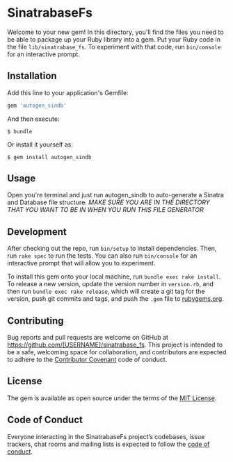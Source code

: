 # SinatrabaseFs

Welcome to your new gem! In this directory, you'll find the files you need to be able to package up your Ruby library into a gem. Put your Ruby code in the file `lib/sinatrabase_fs`. To experiment with that code, run `bin/console` for an interactive prompt.

## Installation

Add this line to your application's Gemfile:

```ruby
gem 'autogen_sindb'
```

And then execute:

    $ bundle

Or install it yourself as:

    $ gem install autogen_sindb

## Usage

Open you're terminal and just run autogen_sindb to auto-generate a Sinatra and Database file structure. 
*MAKE SURE YOU ARE IN THE DIRECTORY THAT YOU WANT TO BE IN WHEN YOU RUN THIS FILE GENERATOR*

## Development

After checking out the repo, run `bin/setup` to install dependencies. Then, run `rake spec` to run the tests. You can also run `bin/console` for an interactive prompt that will allow you to experiment.

To install this gem onto your local machine, run `bundle exec rake install`. To release a new version, update the version number in `version.rb`, and then run `bundle exec rake release`, which will create a git tag for the version, push git commits and tags, and push the `.gem` file to [rubygems.org](https://rubygems.org).

## Contributing

Bug reports and pull requests are welcome on GitHub at https://github.com/[USERNAME]/sinatrabase_fs. This project is intended to be a safe, welcoming space for collaboration, and contributors are expected to adhere to the [Contributor Covenant](http://contributor-covenant.org) code of conduct.

## License

The gem is available as open source under the terms of the [MIT License](https://opensource.org/licenses/MIT).

## Code of Conduct

Everyone interacting in the SinatrabaseFs project’s codebases, issue trackers, chat rooms and mailing lists is expected to follow the [code of conduct](https://github.com/[USERNAME]/sinatrabase_fs/blob/master/CODE_OF_CONDUCT.md).
